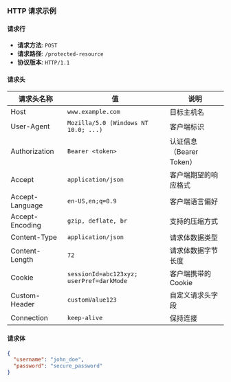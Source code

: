 ### HTTP 请求示例

#### 请求行
- **请求方法**: `POST`
- **请求路径**: `/protected-resource`
- **协议版本**: `HTTP/1.1`

#### 请求头
| 请求头名称          | 值                                       | 说明                          |
|---------------------|------------------------------------------|-------------------------------|
| Host                | `www.example.com`                        | 目标主机名                    |
| User-Agent          | `Mozilla/5.0 (Windows NT 10.0; ...)`     | 客户端标识                    |
| Authorization       | `Bearer <token>`                         | 认证信息（Bearer Token）      |
| Accept              | `application/json`                       | 客户端期望的响应格式          |
| Accept-Language     | `en-US,en;q=0.9`                         | 客户端语言偏好                |
| Accept-Encoding     | `gzip, deflate, br`                      | 支持的压缩方式                |
| Content-Type        | `application/json`                       | 请求体数据类型                |
| Content-Length      | `72`                                     | 请求体数据字节长度            |
| Cookie              | `sessionId=abc123xyz; userPref=darkMode` | 客户端携带的 Cookie           |
| Custom-Header       | `customValue123`                         | 自定义请求头字段              |
| Connection          | `keep-alive`                             | 保持连接                      |

#### 请求体
```json
{
  "username": "john_doe",
  "password": "secure_password"
}

